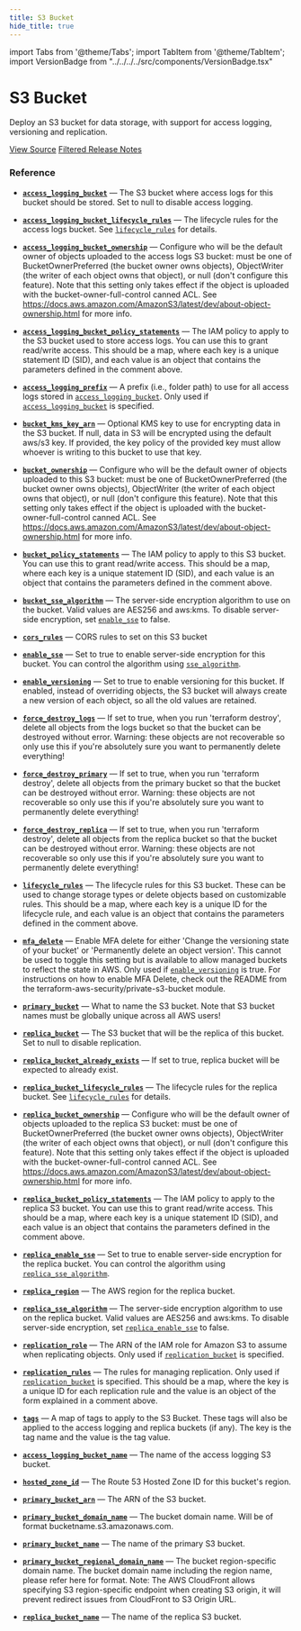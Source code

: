 ```yaml
---
title: S3 Bucket
hide_title: true
---
```


import Tabs from '@theme/Tabs';
import TabItem from '@theme/TabItem';
import VersionBadge from "../../../../src/components/VersionBadge.tsx"

<VersionBadge version="0.73.2"/>

# S3 Bucket

Deploy an S3 bucket for data storage, with support for access logging, versioning and replication.

<a href="https://github.com/gruntwork-io/terraform-aws-service-catalog/tree/master/modules/data-stores/s3-bucket" className="link-button">View Source</a>
<a href="https://github.com/gruntwork-io/terraform-aws-service-catalog/releases?q=data-stores/s3-bucket" className="link-button" title="Release notes for only the service catalog versions which impacted this service.">Filtered Release Notes</a>

### Reference

<Tabs>
<TabItem value="inputs" label="Inputs" default>

<a name="access_logging_bucket" className="snap-top"></a>

* [**`access_logging_bucket`**](#access_logging_bucket) &mdash; The S3 bucket where access logs for this bucket should be stored. Set to null to disable access logging.

<a name="access_logging_bucket_lifecycle_rules" className="snap-top"></a>

* [**`access_logging_bucket_lifecycle_rules`**](#access_logging_bucket_lifecycle_rules) &mdash; The lifecycle rules for the access logs bucket. See [`lifecycle_rules`](#lifecycle_rules) for details.

<a name="access_logging_bucket_ownership" className="snap-top"></a>

* [**`access_logging_bucket_ownership`**](#access_logging_bucket_ownership) &mdash; Configure who will be the default owner of objects uploaded to the access logs S3 bucket: must be one of BucketOwnerPreferred (the bucket owner owns objects), ObjectWriter (the writer of each object owns that object), or null (don't configure this feature). Note that this setting only takes effect if the object is uploaded with the bucket-owner-full-control canned ACL. See https://docs.aws.amazon.com/AmazonS3/latest/dev/about-object-ownership.html for more info.

<a name="access_logging_bucket_policy_statements" className="snap-top"></a>

* [**`access_logging_bucket_policy_statements`**](#access_logging_bucket_policy_statements) &mdash; The IAM policy to apply to the S3 bucket used to store access logs. You can use this to grant read/write access. This should be a map, where each key is a unique statement ID (SID), and each value is an object that contains the parameters defined in the comment above.

<a name="access_logging_prefix" className="snap-top"></a>

* [**`access_logging_prefix`**](#access_logging_prefix) &mdash; A prefix (i.e., folder path) to use for all access logs stored in [`access_logging_bucket`](#access_logging_bucket). Only used if [`access_logging_bucket`](#access_logging_bucket) is specified.

<a name="bucket_kms_key_arn" className="snap-top"></a>

* [**`bucket_kms_key_arn`**](#bucket_kms_key_arn) &mdash; Optional KMS key to use for encrypting data in the S3 bucket. If null, data in S3 will be encrypted using the default aws/s3 key. If provided, the key policy of the provided key must allow whoever is writing to this bucket to use that key.

<a name="bucket_ownership" className="snap-top"></a>

* [**`bucket_ownership`**](#bucket_ownership) &mdash; Configure who will be the default owner of objects uploaded to this S3 bucket: must be one of BucketOwnerPreferred (the bucket owner owns objects), ObjectWriter (the writer of each object owns that object), or null (don't configure this feature). Note that this setting only takes effect if the object is uploaded with the bucket-owner-full-control canned ACL. See https://docs.aws.amazon.com/AmazonS3/latest/dev/about-object-ownership.html for more info.

<a name="bucket_policy_statements" className="snap-top"></a>

* [**`bucket_policy_statements`**](#bucket_policy_statements) &mdash; The IAM policy to apply to this S3 bucket. You can use this to grant read/write access. This should be a map, where each key is a unique statement ID (SID), and each value is an object that contains the parameters defined in the comment above.

<a name="bucket_sse_algorithm" className="snap-top"></a>

* [**`bucket_sse_algorithm`**](#bucket_sse_algorithm) &mdash; The server-side encryption algorithm to use on the bucket. Valid values are AES256 and aws:kms. To disable server-side encryption, set [`enable_sse`](#enable_sse) to false.

<a name="cors_rules" className="snap-top"></a>

* [**`cors_rules`**](#cors_rules) &mdash; CORS rules to set on this S3 bucket

<a name="enable_sse" className="snap-top"></a>

* [**`enable_sse`**](#enable_sse) &mdash; Set to true to enable server-side encryption for this bucket. You can control the algorithm using [`sse_algorithm`](#sse_algorithm).

<a name="enable_versioning" className="snap-top"></a>

* [**`enable_versioning`**](#enable_versioning) &mdash; Set to true to enable versioning for this bucket. If enabled, instead of overriding objects, the S3 bucket will always create a new version of each object, so all the old values are retained.

<a name="force_destroy_logs" className="snap-top"></a>

* [**`force_destroy_logs`**](#force_destroy_logs) &mdash; If set to true, when you run 'terraform destroy', delete all objects from the logs bucket so that the bucket can be destroyed without error. Warning: these objects are not recoverable so only use this if you're absolutely sure you want to permanently delete everything!

<a name="force_destroy_primary" className="snap-top"></a>

* [**`force_destroy_primary`**](#force_destroy_primary) &mdash; If set to true, when you run 'terraform destroy', delete all objects from the primary bucket so that the bucket can be destroyed without error. Warning: these objects are not recoverable so only use this if you're absolutely sure you want to permanently delete everything!

<a name="force_destroy_replica" className="snap-top"></a>

* [**`force_destroy_replica`**](#force_destroy_replica) &mdash; If set to true, when you run 'terraform destroy', delete all objects from the replica bucket so that the bucket can be destroyed without error. Warning: these objects are not recoverable so only use this if you're absolutely sure you want to permanently delete everything!

<a name="lifecycle_rules" className="snap-top"></a>

* [**`lifecycle_rules`**](#lifecycle_rules) &mdash; The lifecycle rules for this S3 bucket. These can be used to change storage types or delete objects based on customizable rules. This should be a map, where each key is a unique ID for the lifecycle rule, and each value is an object that contains the parameters defined in the comment above.

<a name="mfa_delete" className="snap-top"></a>

* [**`mfa_delete`**](#mfa_delete) &mdash; Enable MFA delete for either 'Change the versioning state of your bucket' or 'Permanently delete an object version'. This cannot be used to toggle this setting but is available to allow managed buckets to reflect the state in AWS. Only used if [`enable_versioning`](#enable_versioning) is true. For instructions on how to enable MFA Delete, check out the README from the terraform-aws-security/private-s3-bucket module.

<a name="primary_bucket" className="snap-top"></a>

* [**`primary_bucket`**](#primary_bucket) &mdash; What to name the S3 bucket. Note that S3 bucket names must be globally unique across all AWS users!

<a name="replica_bucket" className="snap-top"></a>

* [**`replica_bucket`**](#replica_bucket) &mdash; The S3 bucket that will be the replica of this bucket. Set to null to disable replication.

<a name="replica_bucket_already_exists" className="snap-top"></a>

* [**`replica_bucket_already_exists`**](#replica_bucket_already_exists) &mdash; If set to true, replica bucket will be expected to already exist.

<a name="replica_bucket_lifecycle_rules" className="snap-top"></a>

* [**`replica_bucket_lifecycle_rules`**](#replica_bucket_lifecycle_rules) &mdash; The lifecycle rules for the replica bucket. See [`lifecycle_rules`](#lifecycle_rules) for details.

<a name="replica_bucket_ownership" className="snap-top"></a>

* [**`replica_bucket_ownership`**](#replica_bucket_ownership) &mdash; Configure who will be the default owner of objects uploaded to the replica S3 bucket: must be one of BucketOwnerPreferred (the bucket owner owns objects), ObjectWriter (the writer of each object owns that object), or null (don't configure this feature). Note that this setting only takes effect if the object is uploaded with the bucket-owner-full-control canned ACL. See https://docs.aws.amazon.com/AmazonS3/latest/dev/about-object-ownership.html for more info.

<a name="replica_bucket_policy_statements" className="snap-top"></a>

* [**`replica_bucket_policy_statements`**](#replica_bucket_policy_statements) &mdash; The IAM policy to apply to the replica S3 bucket. You can use this to grant read/write access. This should be a map, where each key is a unique statement ID (SID), and each value is an object that contains the parameters defined in the comment above.

<a name="replica_enable_sse" className="snap-top"></a>

* [**`replica_enable_sse`**](#replica_enable_sse) &mdash; Set to true to enable server-side encryption for the replica bucket. You can control the algorithm using [`replica_sse_algorithm`](#replica_sse_algorithm).

<a name="replica_region" className="snap-top"></a>

* [**`replica_region`**](#replica_region) &mdash; The AWS region for the replica bucket.

<a name="replica_sse_algorithm" className="snap-top"></a>

* [**`replica_sse_algorithm`**](#replica_sse_algorithm) &mdash; The server-side encryption algorithm to use on the replica bucket. Valid values are AES256 and aws:kms. To disable server-side encryption, set [`replica_enable_sse`](#replica_enable_sse) to false.

<a name="replication_role" className="snap-top"></a>

* [**`replication_role`**](#replication_role) &mdash; The ARN of the IAM role for Amazon S3 to assume when replicating objects. Only used if [`replication_bucket`](#replication_bucket) is specified.

<a name="replication_rules" className="snap-top"></a>

* [**`replication_rules`**](#replication_rules) &mdash; The rules for managing replication. Only used if [`replication_bucket`](#replication_bucket) is specified. This should be a map, where the key is a unique ID for each replication rule and the value is an object of the form explained in a comment above.

<a name="tags" className="snap-top"></a>

* [**`tags`**](#tags) &mdash; A map of tags to apply to the S3 Bucket. These tags will also be applied to the access logging and replica buckets (if any). The key is the tag name and the value is the tag value.

</TabItem>
<TabItem value="outputs" label="Outputs">

<a name="access_logging_bucket_name" className="snap-top"></a>

* [**`access_logging_bucket_name`**](#access_logging_bucket_name) &mdash; The name of the access logging S3 bucket.

<a name="hosted_zone_id" className="snap-top"></a>

* [**`hosted_zone_id`**](#hosted_zone_id) &mdash; The Route 53 Hosted Zone ID for this bucket's region.

<a name="primary_bucket_arn" className="snap-top"></a>

* [**`primary_bucket_arn`**](#primary_bucket_arn) &mdash; The ARN of the S3 bucket.

<a name="primary_bucket_domain_name" className="snap-top"></a>

* [**`primary_bucket_domain_name`**](#primary_bucket_domain_name) &mdash; The bucket domain name. Will be of format bucketname.s3.amazonaws.com.

<a name="primary_bucket_name" className="snap-top"></a>

* [**`primary_bucket_name`**](#primary_bucket_name) &mdash; The name of the primary S3 bucket.

<a name="primary_bucket_regional_domain_name" className="snap-top"></a>

* [**`primary_bucket_regional_domain_name`**](#primary_bucket_regional_domain_name) &mdash; The bucket region-specific domain name. The bucket domain name including the region name, please refer here for format. Note: The AWS CloudFront allows specifying S3 region-specific endpoint when creating S3 origin, it will prevent redirect issues from CloudFront to S3 Origin URL.

<a name="replica_bucket_name" className="snap-top"></a>

* [**`replica_bucket_name`**](#replica_bucket_name) &mdash; The name of the replica S3 bucket.

</TabItem>
</Tabs>


<!-- ##DOCS-SOURCER-START
{"sourcePlugin":"service-catalog-api","hash":"28e847cea176410f43ac0c577b66f760"}
##DOCS-SOURCER-END -->
